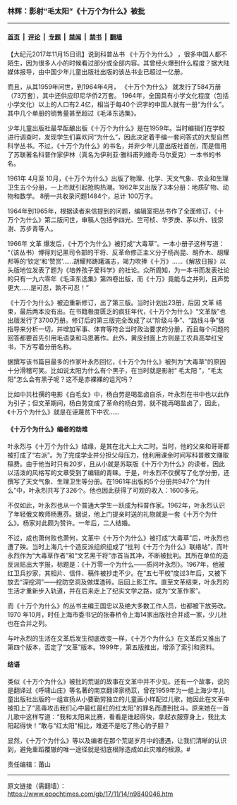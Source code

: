 ### 林辉：影射“毛太阳”《十万个为什么》被批

---

#### [首页](../../../..?n9840046) &nbsp;|&nbsp; [评论](../../../../../epoch-comment?n9840046) &nbsp;|&nbsp; [专题](../../../../../epoch-special?n9840046) &nbsp;|&nbsp; [禁闻](../../../../../epoch-news?n9840046) &nbsp;|&nbsp; [禁书](../../../../../books?n9840046) &nbsp;|&nbsp; [翻墙](https://github.com/gfw-breaker/nogfw/blob/master/README.md?n9840046)


<div class="post_content" id="artbody" itemprop="articleBody">
 <!-- article content begin -->
 <p>
  【大纪元2017年11月15日讯】说到科普丛书
  <ok href="https://www.epochtimes.com/gb/tag/%E3%80%8A%E5%8D%81%E4%B8%87%E4%B8%AA%E4%B8%BA%E4%BB%80%E4%B9%88%E3%80%8B.html">
   《十万个为什么》
  </ok>
  ，很多中国人都不陌生，因为很多人小的时候看过部分或全部内容。其曾经火爆到什么程度？据大陆媒体报导，由中国少年儿童出版社出版的该丛书业已超过一亿册。
 </p>
 <p>
  而且，从其1959年问世，到1964年4月，
  <ok href="https://www.epochtimes.com/gb/tag/%E3%80%8A%E5%8D%81%E4%B8%87%E4%B8%AA%E4%B8%BA%E4%BB%80%E4%B9%88%E3%80%8B.html">
   《十万个为什么》
  </ok>
  就发行了584万册（73万套），其中还供应印尼华侨2万套。 1964年，全国具有小学文化程度（包括小学文化）以上的人口有2.4亿，相当于每40个识字的中国人就有一册“为什么”。其中几个单册的销售量甚至超过《毛泽东选集》。
 </p>
 <p>
  少年儿童出版社最早酝酿出版《十万个为什么》是在1959年。当时编辑们在学校进行调查时，发现学生们喜欢问“为什么”，因此决定着手编一套问答式的大型自然科学丛书。不过，《十万个为什么》的书名，并非少年儿童出版社首创，而是借用了苏联著名科普作家伊林（真名为伊利亚‧雅科甫列维奇‧马尔夏克）一本书的书名。
 </p>
 <p>
  1961年 4月至 10月，《十万个为什么》出版了物理、化学、天文气象、农业和生理卫生五个分册，一上市就引起抢购热潮。1962年又出版了3本分册：地质矿物、动物和数学。 8册一共收录问题1484个，总计 100万字。
 </p>
 <p>
  1964年到1965年，根据读者来信提到的问题，编辑室把丛书作了全面修订，《十万个为什么》第二版问世，审稿人包括李四光、竺可桢、华罗庚、茅以升、钱崇澍、苏步青等人。
 </p>
 <p>
  1966年
  <ok href="https://www.epochtimes.com/gb/tag/%E6%96%87%E9%9D%A9.html">
   文革
  </ok>
  爆发后，《十万个为什么》被打成“大毒草”。一本小册子这样写道： “（该丛书）博得刘记黑司令部的干将、反革命修正主义分子杨尚昆、胡乔木、胡耀邦等的‘钦定’和‘赞赏’……胡耀邦踌躇滿志，竭力吹捧《十万》……《解放日报》以头版地位发表了题为《培养孩子爱科学》的社论。众所周知，为一本书而发表社论的只有一九六零年《毛泽东选集》第四卷出版，而《十万》竟能与之并列，且声势更大……是可忍，孰不可忍！”
 </p>
 <p>
  《十万个为什么》被迫重新修订，出了第三版。当时计划出23册，后因
  <ok href="https://www.epochtimes.com/gb/tag/%E6%96%87%E9%9D%A9.html">
   文革
  </ok>
  结束，最后两本没有出。在书籍极度匮乏的疯狂年代，《十万个为什么》“文革版”也出版发行了3700万册。修订后的第三版完全改成了以“阶级斗争”、“路线斗争”做指导来分析一切，并增加军事、体育等符合当时政治要求的分册，而且每个问题的回答都要首先引用毛语录和马恩著作。此外，黄皮封面上方则是工农兵高举红宝书，下方写着分册名称。
 </p>
 <p>
  据撰写该书篇目最多的作家叶永烈回忆，《十万个为什么》被列为“大毒草”的原因十分滑稽可笑。比如说太阳为什么有个黑子，在当时就是影射“
  <ok href="https://www.epochtimes.com/gb/tag/%E6%AF%9B%E5%A4%AA%E9%98%B3.html">
   毛太阳
  </ok>
  ”，“毛太阳”怎么会有黑子呢？这不是赤裸裸的诅咒吗？
 </p>
 <p>
  比如中共杜撰的电影《白毛女》中，杨白劳是喝盐卤自杀，叶永烈在书中也以此作为引子；但文革期间，杨白劳变成了革命的杨白劳，就不能再喝盐卤了，因此，《十万个为什么》就是在诬蔑贫下中农……
 </p>
 <h4>
  <strong>
   《十万个为什么》编者的劫难
  </strong>
 </h4>
 <p>
  叶永烈与《十万个为什么》结缘，是其在北大上大二时。当时，他的父亲和哥哥都被打成了“右派”。为了完成学业并分担父母压力，他利用课余时间写科普散文赚取稿费。由于他当时只有20岁，且从小就是苏联版《十万个为什么》的读者，因此以活泼的风格写的文章受到了编辑的青睐。于是，叶永烈不仅撰写了化学分册，还撰写了天文气象、生理卫生等分册。在1961年出版的5个分册共947个“为什么”中，叶永烈共写了326个。他也因此获得了可观的收入：1600多元。
 </p>
 <p>
  不仅如此，叶永烈也从一个普通大学生一跃成为科普作家。1962年，叶永烈认识了年轻俄文教师杨惠芬。据说，他上门提亲时送的礼物就是一套《十万个为什么》。杨家对此颇为赞许。一年后，二人结婚。
 </p>
 <p>
  不过，成也萧何败也萧何，文革中《十万个为什么》被打成“大毒草”后，叶永烈也遭了殃。当时上海几十个造反派组织组成了“批判《十万个为什么》联络站”，而叶永烈作为“大毒草作者”和“文艺黑干将”亦首当其冲，不断被批判。其所在单位的造反派贴出大字报，标题是：《十万零一个为什么——质问叶永烈》。1967年，他被红卫兵抄家，其相片、信件、稿件被抄走不少。在“五七干校”度过3年后，又被下放去“深挖洞”——挖防空洞及做煤渣砖。后回上影工作。直至文革结束，叶永烈的生活才重新步入轨道，并在后来走上了纪实文学之路，成为“文革作家”。
 </p>
 <p>
  而《十万个为什么》的丛书主编王国忠以及绝大多数工作人员，也都被下放劳改。1970 年10月，时任上海市委书记的张春桥令上海14家出版社合并成一家，少儿社也在合并之列。
 </p>
 <p>
  与叶永烈的生活在文革后发生彻底改变一样，《十万个为什么》在文革后又推出了第四个版本，否定了“文革”版本。1999年，第五版推出，增添了索引和资料。
 </p>
 <h4>
  <strong>
   结语
  </strong>
 </h4>
 <p>
  类似《十万个为什么》被批的荒诞的故事在文革中并不少见。还有一个故事，说的是翻译过《呼啸山庄》等名著的南京翻译家杨苡，曾在1959年为一组上海少年儿童出版社出版的一组宣扬从小要勤劳独立的儿童画小样配过儿歌，她因此在文革中被扣上了“恶毒攻击我们心中最红最红的红太阳”的罪名而遭到批斗。原来她在一首儿歌中这样写道：“我和太阳来比赛，看看是谁起得快，拿起衣服穿身上，我比太阳起得快！”敢与“红太阳”相比，难道不是吃了熊心豹子胆？
 </p>
 <p>
  显然，《十万个为什么》等以及编者在那个荒诞岁月中的遭遇，让我们清晰的认识到，避免重蹈覆辙的唯一途径就是彻底根除造成如此灾难的根源。#
 </p>
 <p>
  责任编辑：莆山
 </p>
 <!-- article content end -->
 <div id="below_article_ad">
 </div>
</div>


---

原文链接（需翻墙）：https://www.epochtimes.com/gb/17/11/14/n9840046.htm
